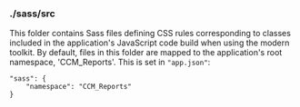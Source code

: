 ### ./sass/src

This folder contains Sass files defining CSS rules corresponding to classes
included in the application's JavaScript code build when using the modern toolkit.
By default, files in this folder are mapped to the application's root namespace, 'CCM_Reports'.
This is set in `"app.json"`:

    "sass": {
        "namespace": "CCM_Reports"
    }